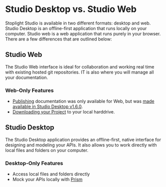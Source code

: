 # Studio Desktop vs. Studio Web

Stoplight Studio is available in two different formats: desktop and web. Studio Desktop is an offline-first application that runs locally on your computer. Studio web is a web application that runs purely in your browser. There are a few differences that are outlined below:

## Studio Web

The Studio Web interface is ideal for collaboration and working real time with existing hosted git repositories. IT is also where you will manage all your documentation.

### Web-Only Features

- [Publishing](../Documentation/06-publishing.md) documentation was only available for Web, but was [made available in Studio Desktop v1.6.0](https://support.stoplight.io/hc/en-us/articles/360036953211-Studio-v1-6-0). 
- [Downloading your Project](./download-project.md) to your local harddrive.

## Studio Desktop

The Studio Desktop application provides an offline-first, native interface for designing and modeling your APIs. It also allows you to work directly with local files and folders on your computer.

### Desktop-Only Features

- Access local files and folders directly
- Mock your APIs locally with [Prism](https://stoplight.io/prism)
